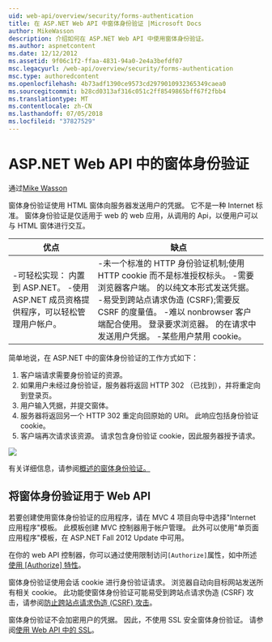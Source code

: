 ```yaml
---
uid: web-api/overview/security/forms-authentication
title: 在 ASP.NET Web API 中窗体身份验证 |Microsoft Docs
author: MikeWasson
description: 介绍如何在 ASP.NET Web API 中使用窗体身份验证。
ms.author: aspnetcontent
ms.date: 12/12/2012
ms.assetid: 9f06c1f2-ffaa-4831-94a0-2e4a3befdf07
msc.legacyurl: /web-api/overview/security/forms-authentication
msc.type: authoredcontent
ms.openlocfilehash: 4b73adf1390ce9573cd2979010932365349caea0
ms.sourcegitcommit: b28cd0313af316c051c2ff8549865bff67f2fbb4
ms.translationtype: MT
ms.contentlocale: zh-CN
ms.lasthandoff: 07/05/2018
ms.locfileid: "37827529"
---
```

<a name="forms-authentication-in-aspnet-web-api"></a>ASP.NET Web API 中的窗体身份验证
====================
通过[Mike Wasson](https://github.com/MikeWasson)

窗体身份验证使用 HTML 窗体向服务器发送用户的凭据。 它不是一种 Internet 标准。 窗体身份验证是仅适用于 web 的 web 应用，从调用的 Api，以便用户可以与 HTML 窗体进行交互。

| 优点 | 缺点 |
| --- | --- |
| -可轻松实现： 内置到 ASP.NET。 -使用 ASP.NET 成员资格提供程序，可以轻松管理用户帐户。 | -未一个标准的 HTTP 身份验证机制;使用 HTTP cookie 而不是标准授权标头。 -需要浏览器客户端。 的以纯文本形式发送凭据。 -易受到跨站点请求伪造 (CSRF);需要反 CSRF 的度量值。 -难以 nonbrowser 客户端配合使用。 登录要求浏览器。 的在请求中发送用户凭据。 -某些用户禁用 cookie。 |

简单地说，在 ASP.NET 中的窗体身份验证的工作方式如下：

1. 客户端请求需要身份验证的资源。
2. 如果用户未经过身份验证，服务器将返回 HTTP 302 （已找到），并将重定向到登录页。
3. 用户输入凭据，并提交窗体。
4. 服务器将返回另一个 HTTP 302 重定向回原始的 URI。 此响应包括身份验证 cookie。
5. 客户端再次请求该资源。 请求包含身份验证 cookie，因此服务器授予请求。

![](forms-authentication/_static/image1.png)

有关详细信息，请参阅[概述的窗体身份验证。](../../../web-forms/overview/older-versions-security/introduction/an-overview-of-forms-authentication-cs.md)

## <a name="using-forms-authentication-with-web-api"></a>将窗体身份验证用于 Web API

若要创建使用窗体身份验证的应用程序，请在 MVC 4 项目向导中选择"Internet 应用程序"模板。 此模板创建 MVC 控制器用于帐户管理。 此外可以使用"单页面应用程序"模板，在 ASP.NET Fall 2012 Update 中可用。

在你的 web API 控制器，你可以通过使用限制访问`[Authorize]`属性，如中所述[使用 [Authorize] 特性](authentication-and-authorization-in-aspnet-web-api.md#auth3)。

窗体身份验证使用会话 cookie 进行身份验证请求。 浏览器自动向目标网站发送所有相关 cookie。 此功能使窗体身份验证可能易受到跨站点请求伪造 (CSRF) 攻击，请参阅[防止跨站点请求伪造 (CSRF) 攻击](preventing-cross-site-request-forgery-csrf-attacks.md)。

窗体身份验证不会加密用户的凭据。 因此，不使用 SSL 安全窗体身份验证。 请参阅[使用 Web API 中的 SSL](working-with-ssl-in-web-api.md)。
